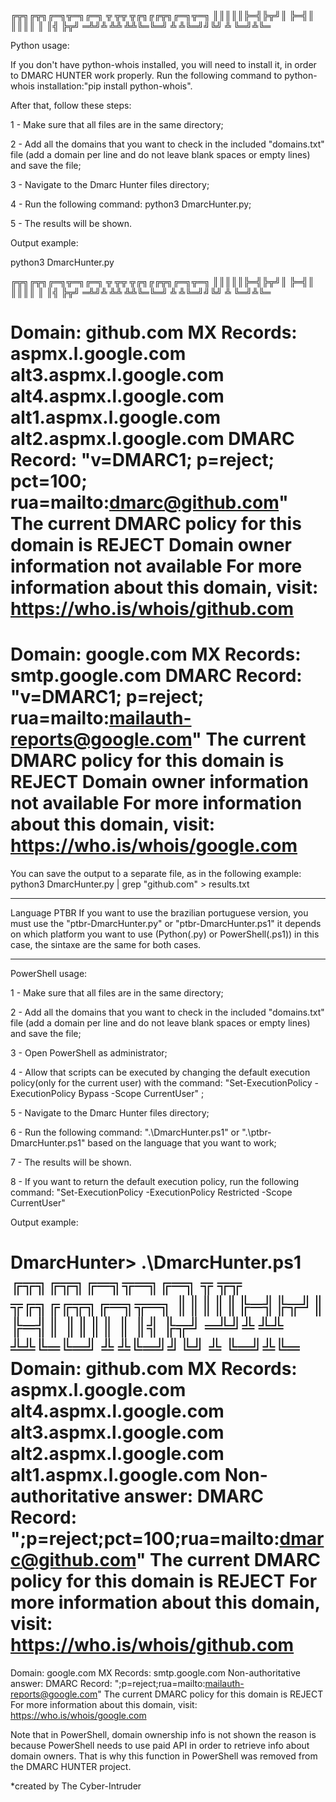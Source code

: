 ╔╦╗╔╦╗╔═╗╦═╗╔═╗  ╦ ╦╦ ╦╔╗╔╔╦╗╔═╗╦═╗
 ║║║║║╠═╣╠╦╝║    ╠═╣║ ║║║║ ║ ║╣ ╠╦╝
═╩╝╩ ╩╩ ╩╩╚═╚═╝  ╩ ╩╚═╝╝╚╝ ╩ ╚═╝╩╚═
                                                                                                                                      
                                                                                                                                      
                                                                                                                                      
                                                                                                   
Python usage:

If you don't have python-whois installed, you will need to install it, in order to DMARC HUNTER work properly.
Run the following command to python-whois installation:"pip install python-whois".

After that, follow these steps:

1 - Make sure that all files are in the same directory;

2 - Add all the domains that you want to check in the included "domains.txt" file (add a domain per line and do not leave blank spaces or empty lines) and save the file;

3 - Navigate to the Dmarc Hunter files directory;

4 - Run the following command: python3 DmarcHunter.py;

5 - The results will be shown.

Output example:

python3 DmarcHunter.py

╔╦╗╔╦╗╔═╗╦═╗╔═╗  ╦ ╦╦ ╦╔╗╔╔╦╗╔═╗╦═╗
 ║║║║║╠═╣╠╦╝║    ╠═╣║ ║║║║ ║ ║╣ ╠╦╝
═╩╝╩ ╩╩ ╩╩╚═╚═╝  ╩ ╩╚═╝╝╚╝ ╩ ╚═╝╩╚═

Domain: github.com
MX Records:
  aspmx.l.google.com
  alt3.aspmx.l.google.com
  alt4.aspmx.l.google.com
  alt1.aspmx.l.google.com
  alt2.aspmx.l.google.com
DMARC Record: "v=DMARC1; p=reject; pct=100; rua=mailto:dmarc@github.com"
The current DMARC policy for this domain is REJECT
Domain owner information not available
For more information about this domain, visit: https://who.is/whois/github.com
==================================================
Domain: google.com
MX Records:
  smtp.google.com
DMARC Record: "v=DMARC1; p=reject; rua=mailto:mailauth-reports@google.com"
The current DMARC policy for this domain is REJECT
Domain owner information not available
For more information about this domain, visit: https://who.is/whois/google.com
==================================================

You can save the output to a separate file, as in the following example:
python3 DmarcHunter.py | grep "github.com" > results.txt

_________________________________________________
Language PTBR
If you want to use the brazilian portuguese version, you must use the "ptbr-DmarcHunter.py" or "ptbr-DmarcHunter.ps1" it depends on which platform you want to use (Python(.py) or PowerShell(.ps1)) in this case, the sintaxe are the same for both cases.

_________________________________________________

PowerShell usage:

1 - Make sure that all files are in the same directory;

2 - Add all the domains that you want to check in the included "domains.txt" file (add a domain per line and do not leave blank spaces or empty lines) and save the file;

3 - Open PowerShell as administrator;

4 - Allow that scripts can be executed by changing the default execution policy(only for the current user) with the command: "Set-ExecutionPolicy -ExecutionPolicy Bypass -Scope CurrentUser" ;

5 - Navigate to the Dmarc Hunter files directory;

6 - Run the following command: ".\DmarcHunter.ps1" or ".\ptbr-DmarcHunter.ps1" based on the language that you want to work; 

7 - The results will be shown.

8 - If you want to return the default execution policy, run the following command: "Set-ExecutionPolicy -ExecutionPolicy Restricted -Scope CurrentUser"

Output example:

DmarcHunter> .\DmarcHunter.ps1
╔╦╗╔╦╗╔═╗╦═╗╔═╗  ╦ ╦╦ ╦╔╗╔╔╦╗╔═╗╦═╗
 ║║║║║╠═╣╠╦╝║    ╠═╣║ ║║║║ ║ ║╣ ╠╦╝
═╩╝╩ ╩╩ ╩╩╚═╚═╝  ╩ ╩╚═╝╝╚╝ ╩ ╚═╝╩╚═
Domain: github.com
MX Records:
  aspmx.l.google.com
  alt4.aspmx.l.google.com
  alt3.aspmx.l.google.com
  alt2.aspmx.l.google.com
  alt1.aspmx.l.google.com
Non-authoritative answer:
DMARC Record:
        ";p=reject;pct=100;rua=mailto:dmarc@github.com"
The current DMARC policy for this domain is REJECT
For more information about this domain, visit: https://who.is/whois/github.com
==================================================
Domain: google.com
MX Records:
  smtp.google.com
Non-authoritative answer:
DMARC Record:
        ";p=reject;rua=mailto:mailauth-reports@google.com"
The current DMARC policy for this domain is REJECT
For more information about this domain, visit: https://who.is/whois/google.com

Note that in PowerShell, domain ownership info is not shown the reason is because PowerShell needs to use paid API in order to retrieve info about domain owners. That is why this function in PowerShell was removed from the DMARC HUNTER project.


*created by The Cyber-Intruder


